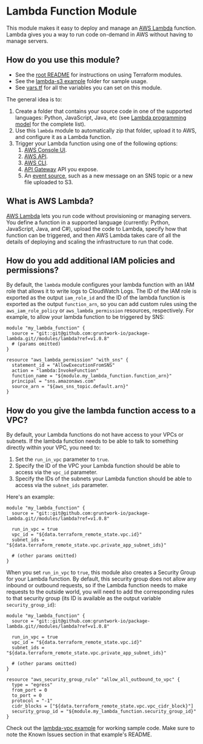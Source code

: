 # Lambda Function Module

This module makes it easy to deploy and manage an [AWS Lambda](https://aws.amazon.com/lambda/) function. Lambda gives
you a way to run code on-demand in AWS without having to manage servers. 





## How do you use this module?

* See the [root README](https://github.com/biptec/terraform-aws-lambda/blob/v0.2.1/README.md) for instructions on using Terraform modules.
* See the [lambda-s3 example](https://github.com/biptec/terraform-aws-lambda/blob/v0.2.1/examples/lambda-s3) folder for sample usage.
* See [vars.tf](./vars.tf) for all the variables you can set on this module.

The general idea is to:

1. Create a folder that contains your source code in one of the supported languages: Python, JavaScript, Java, etc (see 
   [Lambda programming model](https://docs.aws.amazon.com/lambda/latest/dg/programming-model-v2.html) for the complete 
   list).
1. Use this `lambda` module to automatically zip that folder, upload it to AWS, and configure it as a Lambda function. 
1. Trigger your Lambda function using one of the following options:
    1. [AWS Console UI](https://console.aws.amazon.com/lambda/home).
    1. [AWS API](http://docs.aws.amazon.com/lambda/latest/dg/API_Invoke.html). 
    1. [AWS CLI](http://docs.aws.amazon.com/cli/latest/reference/lambda/invoke.html).
    1. [API Gateway](http://docs.aws.amazon.com/apigateway/latest/developerguide/getting-started.html) API you expose.
    1. An [event source](http://docs.aws.amazon.com/lambda/latest/dg/invoking-lambda-function.html), such as a new 
       message on an SNS topic or a new file uploaded to S3.




## What is AWS Lambda?

[AWS Lambda](https://aws.amazon.com/lambda/) lets you run code without provisioning or managing servers. You define a
function in a supported language (currently: Python, JavaScript, Java, and C#), upload the code to Lambda, specify how 
that function can be triggered, and then AWS Lambda takes care of all the details of deploying and scaling the 
infrastructure to run that code.




## How do you add additional IAM policies and permissions?

By default, the `lambda` module configures your lambda function with an IAM role that allows it to write logs to 
CloudWatch Logs. The ID of the IAM role is exported as the output `iam_role_id` and the ID of the lambda function is 
exported as the output `function_arn`, so you can add custom rules using the `aws_iam_role_policy` or 
`aws_lambda_permission` resources, respectively. For example, to allow your lambda function to be triggered by SNS:

```hcl
module "my_lambda_function" {
  source = "git::git@github.com:gruntwork-io/package-lambda.git//modules/lambda?ref=v1.0.8"
  # (params omitted)
}

resource "aws_lambda_permission" "with_sns" {
  statement_id = "AllowExecutionFromSNS"
  action = "lambda:InvokeFunction"
  function_name = "${module.my_lambda_function.function_arn}"
  principal = "sns.amazonaws.com"
  source_arn = "${aws_sns_topic.default.arn}"
}
```




## How do you give the lambda function access to a VPC?

By default, your Lambda functions do not have access to your VPCs or subnets. If the lambda function needs to be able 
to talk to something directly within your VPC, you need to:
 
1. Set the `run_in_vpc` parameter to `true`.
1. Specify the ID of the VPC your Lambda function should be able to access via the `vpc_id` parameter.
1. Specify the IDs of the subnets your Lambda function should be able to access via the `subnet_ids` parameter. 
 
 
Here's an example:
 
```hcl
module "my_lambda_function" {
  source = "git::git@github.com:gruntwork-io/package-lambda.git//modules/lambda?ref=v1.0.8"
  
  run_in_vpc = true
  vpc_id = "${data.terraform_remote_state.vpc.id}"
  subnet_ids = "${data.terraform_remote_state.vpc.private_app_subnet_ids}"
  
  # (other params omitted)
}
``` 

When you set `run_in_vpc` to `true`, this module also creates a Security Group for your Lambda function. By default, 
this security group does not allow any inbound or outbound requests, so if the Lambda function needs to make requests 
to the outside world, you will need to add the corresponding rules to that security group (its ID is available as the
output variable `security_group_id`):

```hcl
module "my_lambda_function" {
  source = "git::git@github.com:gruntwork-io/package-lambda.git//modules/lambda?ref=v1.0.8"
  
  run_in_vpc = true
  vpc_id = "${data.terraform_remote_state.vpc.id}"
  subnet_ids = "${data.terraform_remote_state.vpc.private_app_subnet_ids}"
  
  # (other params omitted)
}

resource "aws_security_group_rule" "allow_all_outbound_to_vpc" {
  type = "egress"
  from_port = 0
  to_port = 0
  protocol = "-1"
  cidr_blocks = ["${data.terraform_remote_state.vpc.vpc_cidr_block}"]
  security_group_id = "${module.my_lambda_function.security_group_id}"
}
```

Check out the [lambda-vpc example](https://github.com/biptec/terraform-aws-lambda/blob/v0.2.1/examples/lambda-vpc) for working sample code. Make sure to note the Known Issues
section in that example's README.